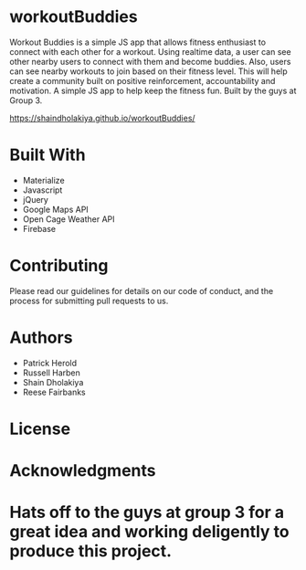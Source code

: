 # workoutBuddies
Workout Buddies is a simple JS app that allows fitness enthusiast to connect with each other for a workout. Using realtime data, a user can see other nearby users to connect with them and become buddies.  Also, users can see nearby workouts to join based on their fitness level. This will help create a community built on positive reinforcement, accountability and motivation.
A simple JS app to help keep the fitness fun. Built by the guys at Group 3. 

https://shaindholakiya.github.io/workoutBuddies/

# Built With
* Materialize
* Javascript
* jQuery
* Google Maps API
* Open Cage Weather API
* Firebase

# Contributing
Please read our guidelines for details on our code of conduct, and the process for submitting pull requests to us.

# Authors
* Patrick Herold
* Russell Harben
* Shain Dholakiya
* Reese Fairbanks

# License

# Acknowledgments
Hats off to the guys at group 3 for a great idea and working deligently to produce this project.
=======
